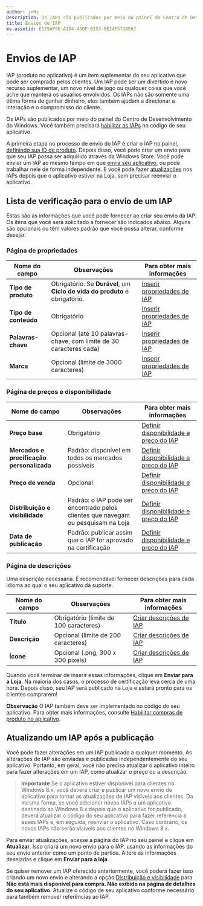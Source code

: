 ```yaml
---
author: jnHs
Description: Os IAPs são publicados por meio do painel do Centro de Desenvolvimento do Windows.
title: Envios de IAP
ms.assetid: E175AF9E-A1D4-45DF-B353-5E24E573AE67
---
```


# Envios de IAP


IAP (produto no aplicativo) é um item suplementar do seu aplicativo que pode ser comprado pelos clientes. Um IAP pode ser um divertido e novo recurso suplementar, um novo nível de jogo ou qualquer coisa que você ache que manterá os usuários envolvidos. Os IAPs não são somente uma ótima forma de ganhar dinheiro, eles também ajudam a direcionar a interação e o compromisso do cliente.

Os IAPs são publicados por meio do painel do Centro de Desenvolvimento do Windows. Você também precisará [habilitar as IAPs](https://msdn.microsoft.com/library/windows/apps/mt219684) no código de seu aplicativo.

A primeira etapa no processo de envio do IAP é criar o IAP no painel, [definindo sua ID de produto](set-your-iap-product-id.md). Depois disso, você pode criar um envio para que seu IAP possa ser adquirido através da Windows Store. Você pode enviar um IAP ao mesmo tempo em que [envia seu aplicativo](app-submissions.md), ou pode trabalhar nele de forma independente. E você pode fazer [atualizações](#updating-an-iap-after-submission) nos IAPs depois que o aplicativo estiver na Loja, sem precisar reenviar o aplicativo.

## Lista de verificação para o envio de um IAP


Estas são as informações que você pode fornecer ao criar seu envio da IAP. Os itens que você será solicitado a fornecer são indicados abaixo. Alguns são opcionais ou têm valores padrão que você possa alterar, conforme desejar.

### Página de propriedades
| Nome do campo                    | Observações                                       | Para obter mais informações                                                             |
|-------------------------------|---------------------------------------------|---------------------------------------------------------------------------|
| **Tipo de produto**              | Obrigatório. Se **Durável**, um **Ciclo de vida do produto** é obrigatório. | [Inserir propriedades de IAP](enter-iap-properties.md)         |
| **Tipo de conteúdo**              | Obrigatório                                    | [Inserir propriedades de IAP](enter-iap-properties.md)                           | 
| **Palavras-chave**                  | Opcional (até 10 palavras-chave, com limite de 30 caracteres cada) | [Inserir propriedades de IAP](enter-iap-properties.md)                 |
| **Marca**                       | Opcional (limite de 3000 caracteres)             | [Inserir propriedades de IAP](enter-iap-properties.md)                           |

### Página de preços e disponibilidade 
| Nome do campo                    | Observações                                       | Para obter mais informações                                                             |
|-------------------------------|---------------------------------------------|---------------------------------------------------------------------------|
| **Preço base**                | Obrigatório                                    | [Definir disponibilidade e preço do IAP](set-iap-pricing-and-availability.md)   |
| **Mercados e precificação personalizada** | Padrão: disponível em todos os mercados possíveis | [Definir disponibilidade e preço do IAP](set-iap-pricing-and-availability.md)   |
| **Preço de venda**              | Opcional                                    | [Definir disponibilidade e preço do IAP](set-iap-pricing-and-availability.md)   |
| **Distribuição e visibilidade** | Padrão: o IAP pode ser encontrado pelos clientes que navegam ou pesquisam na Loja | [Definir disponibilidade e preço do IAP](set-iap-pricing-and-availability.md) |
| **Data de publicação**              | Padrão: publicar assim que o IAP for aprovado na certificação | [Definir disponibilidade e preço do IAP](set-iap-pricing-and-availability.md)   |

### Página de descrições
Uma descrição necessária. É recomendável fornecer descrições para cada idioma ao qual o seu aplicativo dá suporte.

| Nome do campo                    | Observações                                       | Para obter mais informações       |
|-------------------------------|---------------------------------------------|---------------------|
| **Título**                     | Obrigatório (limite de 100 caracteres)              | [Criar descrições de IAP](create-iap-descriptions.md)                     |
| **Descrição**               | Opcional (limite de 200 caracteres)              | [Criar descrições de IAP](create-iap-descriptions.md)                     |
| **Ícone**                      | Opcional (.png, 300 x 300 pixels)             | [Criar descrições de IAP](create-iap-descriptions.md)                     |

Quando você terminar de inserir essas informações, clique em **Enviar para a Loja**. Na maioria dos casos, o processo de certificação leva cerca de uma hora. Depois disso, seu IAP será publicado na Loja e estará pronto para os clientes comprarem!

**Observação**  O IAP também deve ser implementado no código do seu aplicativo. Para obter mais informações, consulte [Habilitar compras de produto no aplicativo](https://msdn.microsoft.com/library/windows/apps/mt219684).


## Atualizando um IAP após a publicação


Você pode fazer alterações em um IAP publicado a qualquer momento. As alterações de IAP são enviadas e publicadas independentemente do seu aplicativo. Portanto, em geral, você não precisa atualizar o aplicativo inteiro para fazer alterações em um IAP, como atualizar o preço ou a descrição.

> **Importante**  Se o aplicativo estiver disponível para clientes no Windows 8.x, você deverá criar e publicar um novo envio de aplicativo para tornar as atualizações de IAP visíveis aos clientes. Da mesma forma, se você adicionar novos IAPs a um aplicativo destinado ao Windows 8.x depois que o aplicativo for publicado, deverá atualizar o código do seu aplicativo para fazer referência a esses IAPs e, em seguida, reenviar o aplicativo. Caso contrário, os novos IAPs não serão visíveis aos clientes no Windows 8.x.

Para enviar atualizações, acesse a página do IAP no seu painel e clique em **Atualizar**. Isso criará um novo envio para o IAP, usando as informações do seu envio anterior como um ponto de partida. Altere as informações desejadas e clique em **Enviar para a loja**.

Se quiser remover um IAP oferecido anteriormente, você poderá fazer isso criando um novo envio e alterando a opção [Distribuição e visibilidade](set-iap-pricing-and-availability.md) para **Não está mais disponível para compra. Não exibido na página de detalhes do seu aplicativo**. Atualize o código de seu aplicativo conforme necessário para também remover referências ao IAP.



<!--HONumber=May16_HO2-->


